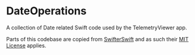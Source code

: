 # DateOperations

A collection of Date related Swift code used by the TelemetryViewer app. 

Parts of this codebase are copied from [SwifterSwift](https://github.com/SwifterSwift/SwifterSwift/) and as such their [MIT License](https://github.com/SwifterSwift/SwifterSwift/blob/master/LICENSE) applies.
